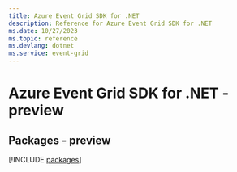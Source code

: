 ```yaml
---
title: Azure Event Grid SDK for .NET
description: Reference for Azure Event Grid SDK for .NET
ms.date: 10/27/2023
ms.topic: reference
ms.devlang: dotnet
ms.service: event-grid
---
```

# Azure Event Grid SDK for .NET - preview
## Packages - preview
[!INCLUDE [packages](event-grid-index.md)]